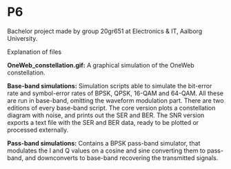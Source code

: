 # P6
Bachelor project made by group 20gr651 at Electronics &amp; IT, Aalborg University.

Explanation of files

<b>OneWeb_constellation.gif:</b> A graphical simulation of the OneWeb constellation.

<b>Base-band simulations:</b> Simulation scripts able to simulate the bit-error rate and symbol-error rates of BPSK, QPSK, 16-QAM and 64-QAM. All these are run in base-band, omitting the waveform modulation part. There are two editions of every base-band script. The core version plots a constellation diagram with noise, and prints out the SER and BER. The SNR version exports a text file with the SER and BER data, ready to be plotted or processed externally.

<b>Pass-band simulations:</b> Contains a BPSK pass-band simulator, that modulates the I and Q values on a cosine and sine converting them to pass-band, and downconverts to base-band recovering the transmitted signals.

